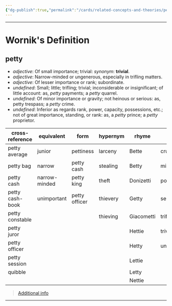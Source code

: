 ```yaml
---
{"dg-publish":true,"permalink":"/cards/related-concepts-and-theories/petty/","noteIcon":"1","created":"2023-05-08T21:11:19.854+02:00","updated":"2023-05-08T21:14:31.917+02:00"}
---
```


---
# Wornik's Definition
## petty
- *adjective*: Of small importance; trivial: <i>synonym</i>: <strong> trivial</strong>.
- *adjective*: Narrow-minded or ungenerous, especially in trifling matters.
- *adjective*: Of lesser importance or rank; subordinate.
- *undefined*: Small; little; trifling; trivial; inconsiderable or insignificant; of little account: as, <em>petty</em> payments; a <em>petty</em> quarrel.
- *undefined*: Of minor importance or gravity; not heinous or serious: as, petty trespass; a <em>petty</em> crime.
- *undefined*: Inferior as regards rank, power, capacity, possessions, etc.; not of great importance, standing, or rank: as, a <em>petty</em> prince; a <em>petty</em> proprietor.

| cross-reference |equivalent |form |hypernym |rhyme |same-context |synonym |variant |
| --- | --- | --- | --- | --- | --- | --- | --- |
| petty average | junior | pettiness | larceny | Bette | cruel | Mickey Mouse | pettier |
| petty bag | narrow | petty cash | stealing | Betty | miserable | abject | pettiest |
| petty cash | narrow-minded | petty king | theft | Donizetti | political | abominable |  |
| petty cash-book | unimportant | petty officer | thievery | Getty | selfish | arrant |  |
| petty constable |  |  | thieving | Giacometti | trifle | atrocious |  |
| petty juror |  |  |  | Hettie | trivial | authoritarian |  |
| petty officer |  |  |  | Hetty | unnecessary | base |  |
| petty session |  |  |  | Lettie |  | beggarly |  |
| quibble |  |  |  | Letty |  | bickering |  |
|  |  |  |  | Nettie |  | bigot |  |

> [Additional info](https://www.wordnik.com/words/petty)
---